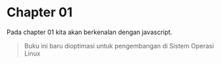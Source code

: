 # Chapter 01

Pada chapter 01 kita akan berkenalan dengan javascript.

> Buku ini baru dioptimasi untuk pengembangan di Sistem Operasi Linux